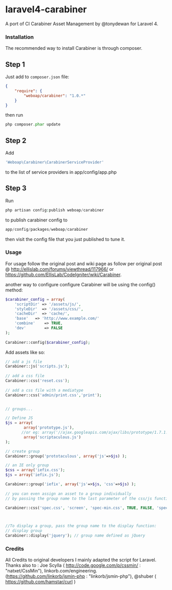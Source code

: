 laravel4-carabiner
==============

A port of CI Carabiner Asset Management by @tonydewan for Laravel 4.


### Installation


The recommended way to install Carabiner is through composer.

## Step 1

Just add to  `composer.json` file:

``` json
{
    "require": {
        "weboap/carabiner": "1.0.*"
    }
}
```

then run 
``` php
php composer.phar update
```

## Step 2

Add
``` php
'Weboap\Carabiner\CarabinerServiceProvider'
``` 

to the list of service providers in app/config/app.php

## Step 3 

Run

``` php
php artisan config:publish weboap/carabiner
``` 

to publish carabiner config to

``` php
app/config/packages/weboap/carabiner
``` 

then visit the config file that you just published to tune it.



###  Usage

For usage follow the original post and wiki page as follow
per original post @ http://ellislab.com/forums/viewthread/117966/
or https://github.com/EllisLab/CodeIgniter/wiki/Carabiner.

another way to configure configure Carabiner will be using the config() method:

``` php
$carabiner_config = array(
    'scriptDir' => '/assets/js/', 
    'styleDir'  => '/assets/css/',
    'cacheDir'  => 'cache/',
    'base'   => 'http://www.example.com/'
    'combine'    => TRUE,
    'dev'        => FALSE
);
        
Carabiner::config($carabiner_config);

```

Add assets like so:

``` php
// add a js file
Carabiner::js('scripts.js');
    
// add a css file
Carabiner::css('reset.css');
    
// add a css file with a mediatype
Carabiner::css('admin/print.css','print');


// groups...

// Define JS
$js = array(
        array('prototype.js'),
       //or eg: array('//ajax.googleapis.com/ajax/libs/prototype/1.7.1.0/prototype.js'),
        array('scriptaculous.js')
);

// create group
Carabiner::group('prototaculous', array('js'=>$js) );

// an IE only group
$css = array('iefix.css');
$js = array('iefix.js');

Carabiner::group('iefix', array('js'=>$js, 'css'=>$js) );
        
// you can even assign an asset to a group individually 
// by passing the group name to the last parameter of the css/js functions

Carabiner::css('spec.css', 'screen', 'spec-min.css', TRUE, FALSE, 'spec');



//To display a group, pass the group name to the display function:
// display group
Carabiner::display('jquery'); // group name defined as jQuery  

``` 

### Credits

All Credits to original developers I mainly adapted the script for Laravel.
Thanks also to :
Joe Scylla ( http://code.google.com/p/cssmin/   : "natxet/CssMin"), 
linkorb.com/engineering. (https://github.com/linkorb/jsmin-php    : "linkorb/jsmin-php"),
@shuber ( https://github.com/hamstar/curl )
 



